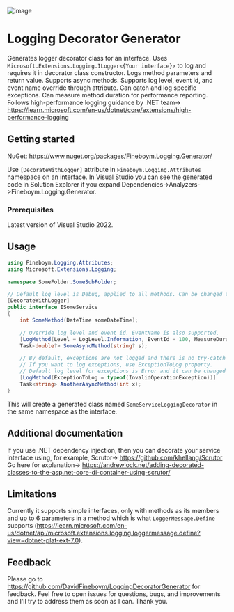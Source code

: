 ![image](https://github.com/DavidFineboym/LoggingDecoratorGenerator/actions/workflows/dotnet.yml/badge.svg?event=push)
# Logging Decorator Generator

Generates logger decorator class for an interface. Uses `Microsoft.Extensions.Logging.ILogger<{Your interface}>` to log and requires it in decorator class constructor.
Logs method parameters and return value. Supports async methods. Supports log level, event id, and event name override through attribute.
Can catch and log specific exceptions.
Can measure method duration for performance reporting.
Follows high-performance logging guidance by .NET team-> https://learn.microsoft.com/en-us/dotnet/core/extensions/high-performance-logging

## Getting started

NuGet: https://www.nuget.org/packages/Fineboym.Logging.Generator/

Use `[DecorateWithLogger]` attribute in `Fineboym.Logging.Attributes` namespace on an interface. In Visual Studio you can see the generated code in Solution Explorer if you expand Dependencies->Analyzers->Fineboym.Logging.Generator.

### Prerequisites

Latest version of Visual Studio 2022.

## Usage

```C#
using Fineboym.Logging.Attributes;
using Microsoft.Extensions.Logging;

namespace SomeFolder.SomeSubFolder;

// Default log level is Debug, applied to all methods. Can be changed through attribute's constructor.
[DecorateWithLogger]
public interface ISomeService
{
    int SomeMethod(DateTime someDateTime);

    // Override log level and event id. EventName is also supported.
    [LogMethod(Level = LogLevel.Information, EventId = 100, MeasureDuration = true)]
    Task<double?> SomeAsyncMethod(string? s);

    // By default, exceptions are not logged and there is no try-catch block around the method call.
    // If you want to log exceptions, use ExceptionToLog property.
    // Default log level for exceptions is Error and it can be changed through ExceptionLogLevel property.
    [LogMethod(ExceptionToLog = typeof(InvalidOperationException))]
    Task<string> AnotherAsyncMethod(int x);
}
```
This will create a generated class named `SomeServiceLoggingDecorator` in the same namespace as the interface.

## Additional documentation

If you use .NET dependency injection, then you can decorate your service interface using, for example, Scrutor-> https://github.com/khellang/Scrutor
Go here for explanation-> https://andrewlock.net/adding-decorated-classes-to-the-asp.net-core-di-container-using-scrutor/

## Limitations

Currently it supports simple interfaces, only with methods as its members and up to 6 parameters in a method which is what `LoggerMessage.Define` supports (https://learn.microsoft.com/en-us/dotnet/api/microsoft.extensions.logging.loggermessage.define?view=dotnet-plat-ext-7.0).

## Feedback

Please go to https://github.com/DavidFineboym/LoggingDecoratorGenerator for feedback. Feel free to open issues for questions, bugs, and improvements and I'll try to address them as soon as I can. Thank you.
